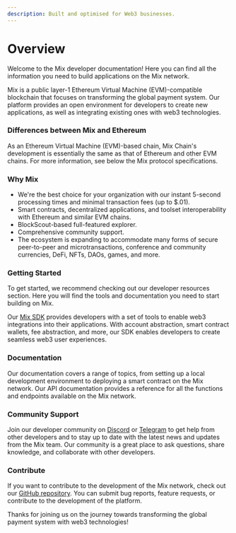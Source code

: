 ```yaml
---
description: Built and optimised for Web3 businesses.
---
```


# Overview

Welcome to the Mix developer documentation! Here you can find all the information you need to build applications on the Mix network.

Mix is a public layer-1 Ethereum Virtual Machine (EVM)-compatible blockchain that focuses on transforming the global payment system. Our platform provides an open environment for developers to create new applications, as well as integrating existing ones with web3 technologies.

### Differences between Mix and Ethereum <a href="#differences-between-gnosis-and-ethereum" id="differences-between-gnosis-and-ethereum"></a>

As an Ethereum Virtual Machine (EVM)-based chain, Mix Chain's development is essentially the same as that of Ethereum and other EVM chains. For more information, see below the Mix protocol specifications.

### Why Mix

* We're the best choice for your organization with our instant 5-second processing times and minimal transaction fees (up to $.01).
* Smart contracts, decentralized applications, and toolset interoperability with Ethereum and similar EVM chains.
* BlockScout-based full-featured explorer.
* Comprehensive community support.
* The ecosystem is expanding to accommodate many forms of secure peer-to-peer and microtransactions, conference and community currencies, DeFi, NFTs, DAOs, games, and more.

### Getting Started

To get started, we recommend checking out our developer resources section. Here you will find the tools and documentation you need to start building on Mix.

Our [Mix SDK](fuse-sdk/) provides developers with a set of tools to enable web3 integrations into their applications. With account abstraction, smart contract wallets, fee abstraction, and more, our SDK enables developers to create seamless web3 user experiences.

### Documentation

Our documentation covers a range of topics, from setting up a local development environment to deploying a smart contract on the Mix network. Our API documentation provides a reference for all the functions and endpoints available on the Mix network.

### Community Support

Join our developer community on [Discord](https://discord.gg/ZxN8Zbrk) or [Telegram](https://t.me/chainkloud/163566) to get help from other developers and to stay up to date with the latest news and updates from the Mix team. Our community is a great place to ask questions, share knowledge, and collaborate with other developers.

### Contribute

If you want to contribute to the development of the Mix network, check out our [GitHub repository](https://github.com/chainkloud). You can submit bug reports, feature requests, or contribute to the development of the platform.

Thanks for joining us on the journey towards transforming the global payment system with web3 technologies!

###
